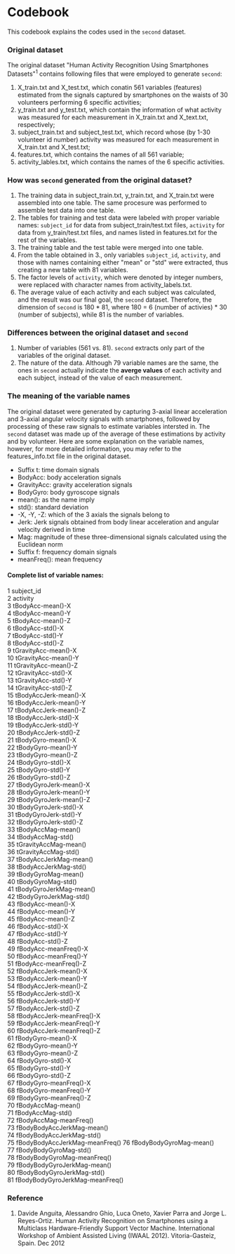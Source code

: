 Codebook
=========
This codebook explains the codes used in the `second` dataset.

### Original dataset

The original dataset "Human Activity Recognition Using Smartphones Datasets"<sup>1</sup> contains following files that were employed to generate `second`:
 1. X_train.txt and X_test.txt, which conatin 561 variables (features) estimated from the signals captured by smartphones on the waists of 30 volunteers performing 6 specific activities; 
 2. y_train.txt and y_test.txt, which contain the information of what activity was measured for each measurement in X_train.txt and X_text.txt, respectively;
 3. subject_train.txt and subject_test.txt, which record whose (by 1-30 volunteer id number) activity was measured for each measurement in X_train.txt and X_test.txt;
 4. features.txt, which contains the names of all 561 variable;
 5. activity_lables.txt, which contains the names of the 6 specific activities.
 
 
### How was `second` generated from the original dataset?

 1. The training data in subject_train.txt, y_train.txt, and X_train.txt were assembled into one table. The same procesure was performed to assemble test data into one table. 
 2. The tables for training and test data were labeled with proper variable names: `subject_id` for data from subject_train/test.txt files, `activity` for data from y_train/test.txt files, and names listed in features.txt for the rest of the variables.
 3. The training table and the test table were merged into one table.
 4. From the table obtained in 3., only variables `subject_id`, `activity`, and those with names containing either "mean" or "std" were extracted, thus creating a new table with 81 variables.
 5. The factor levels of `activity`, which were denoted by integer numbers, were replaced with character names from activity_labels.txt.
 6. The average value of each activity and each subject was calculated, and the result was our final goal, the `second` dataset. Therefore, the dimension of `second` is 180 * 81, where 180 = 6 (number of activies) * 30 (number of subjects), while 81 is the number of variables. 
 
 
### Differences between the original dataset and `second`

 1. Number of variables (561 vs. 81). `second` extracts only part of the variables of the original dataset.
 2. The nature of the data. Although 79 variable names are the same, the ones in `second` actually indicate the **averge values** of each activity and each subject, instead of the value of each measurement.
 

### The meaning of the variable names 

The original dataset were generated by capturing 3-axial linear acceleration and 3-axial angular velocity signals with smartphones, followed by processing of these raw signals to estimate variables intersted in. The `second` dataset was made up of the average of these estimations by activity and by volunteer. Here are some explanation on the variable names, however, for more detailed information, you may refer to the features_info.txt file in the original dataset.

 * Suffix t:      time domain signals
 * BodyAcc:       body acceleration signals
 * GravityAcc:    gravity acceleration signals
 * BodyGyro:      body gyroscope signals    
 * mean():        as the name imply
 * std():         standard deviation
 * -X, -Y, -Z:    which of the 3 axials the signals belong to
 * Jerk:          Jerk signals obtained from body linear acceleration and angular velocity derived in time
 * Mag:           magnitude of these three-dimensional signals calculated using the Euclidean norm
 * Suffix f:      frequency domain signals
 * meanFreq():    mean frequency     

 
#### Complete list of variable names:
 1 subject_id                     
 2 activity                       
 3 tBodyAcc-mean()-X              
 4 tBodyAcc-mean()-Y              
 5 tBodyAcc-mean()-Z              
 6 tBodyAcc-std()-X               
 7 tBodyAcc-std()-Y               
 8 tBodyAcc-std()-Z               
 9 tGravityAcc-mean()-X           
10 tGravityAcc-mean()-Y           
11 tGravityAcc-mean()-Z           
12 tGravityAcc-std()-X            
13 tGravityAcc-std()-Y            
14 tGravityAcc-std()-Z            
15 tBodyAccJerk-mean()-X          
16 tBodyAccJerk-mean()-Y          
17 tBodyAccJerk-mean()-Z          
18 tBodyAccJerk-std()-X           
19 tBodyAccJerk-std()-Y           
20 tBodyAccJerk-std()-Z           
21 tBodyGyro-mean()-X             
22 tBodyGyro-mean()-Y             
23 tBodyGyro-mean()-Z             
24 tBodyGyro-std()-X              
25 tBodyGyro-std()-Y              
26 tBodyGyro-std()-Z              
27 tBodyGyroJerk-mean()-X         
28 tBodyGyroJerk-mean()-Y         
29 tBodyGyroJerk-mean()-Z         
30 tBodyGyroJerk-std()-X          
31 tBodyGyroJerk-std()-Y          
32 tBodyGyroJerk-std()-Z          
33 tBodyAccMag-mean()             
34 tBodyAccMag-std()              
35 tGravityAccMag-mean()          
36 tGravityAccMag-std()           
37 tBodyAccJerkMag-mean()         
38 tBodyAccJerkMag-std()          
39 tBodyGyroMag-mean()            
40 tBodyGyroMag-std()             
41 tBodyGyroJerkMag-mean()        
42 tBodyGyroJerkMag-std()         
43 fBodyAcc-mean()-X              
44 fBodyAcc-mean()-Y              
45 fBodyAcc-mean()-Z              
46 fBodyAcc-std()-X               
47 fBodyAcc-std()-Y               
48 fBodyAcc-std()-Z               
49 fBodyAcc-meanFreq()-X          
50 fBodyAcc-meanFreq()-Y          
51 fBodyAcc-meanFreq()-Z          
52 fBodyAccJerk-mean()-X          
53 fBodyAccJerk-mean()-Y          
54 fBodyAccJerk-mean()-Z          
55 fBodyAccJerk-std()-X           
56 fBodyAccJerk-std()-Y           
57 fBodyAccJerk-std()-Z           
58 fBodyAccJerk-meanFreq()-X      
59 fBodyAccJerk-meanFreq()-Y      
60 fBodyAccJerk-meanFreq()-Z      
61 fBodyGyro-mean()-X             
62 fBodyGyro-mean()-Y             
63 fBodyGyro-mean()-Z             
64 fBodyGyro-std()-X              
65 fBodyGyro-std()-Y              
66 fBodyGyro-std()-Z              
67 fBodyGyro-meanFreq()-X         
68 fBodyGyro-meanFreq()-Y         
69 fBodyGyro-meanFreq()-Z         
70 fBodyAccMag-mean()             
71 fBodyAccMag-std()              
72 fBodyAccMag-meanFreq()         
73 fBodyBodyAccJerkMag-mean()     
74 fBodyBodyAccJerkMag-std()      
75 fBodyBodyAccJerkMag-meanFreq() 
76 fBodyBodyGyroMag-mean()        
77 fBodyBodyGyroMag-std()         
78 fBodyBodyGyroMag-meanFreq()    
79 fBodyBodyGyroJerkMag-mean()    
80 fBodyBodyGyroJerkMag-std()     
81 fBodyBodyGyroJerkMag-meanFreq()

### Reference

 1. Davide Anguita, Alessandro Ghio, Luca Oneto, Xavier Parra and Jorge L. Reyes-Ortiz. Human Activity Recognition on Smartphones using a Multiclass Hardware-Friendly Support Vector Machine. International Workshop of Ambient Assisted Living (IWAAL 2012). Vitoria-Gasteiz, Spain. Dec 2012